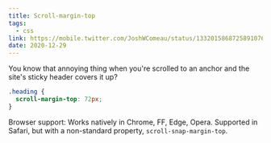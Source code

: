 ```yaml
---
title: Scroll-margin-top
tags:
  - css
link: https://mobile.twitter.com/JoshWComeau/status/1332015868725891076
date: 2020-12-29
---
```


You know that annoying thing when you're scrolled to an anchor and the site's sticky header covers it up?

```css
.heading {
  scroll-margin-top: 72px;
}
```

Browser support: Works natively in Chrome, FF, Edge, Opera. Supported in Safari, but with a non-standard property, `scroll-snap-margin-top`.
